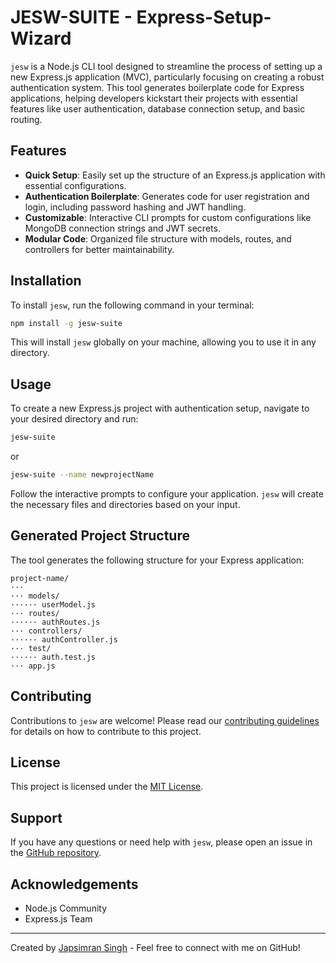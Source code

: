# JESW-SUITE - Express-Setup-Wizard
`jesw` is a Node.js CLI tool designed to streamline the process of setting up a new Express.js application (MVC), particularly focusing on creating a robust authentication system. This tool generates boilerplate code for Express applications, helping developers kickstart their projects with essential features like user authentication, database connection setup, and basic routing.

## Features

- **Quick Setup**: Easily set up the structure of an Express.js application with essential configurations.
- **Authentication Boilerplate**: Generates code for user registration and login, including password hashing and JWT handling.
- **Customizable**: Interactive CLI prompts for custom configurations like MongoDB connection strings and JWT secrets.
- **Modular Code**: Organized file structure with models, routes, and controllers for better maintainability.

## Installation

To install `jesw`, run the following command in your terminal:

```bash
npm install -g jesw-suite
```

This will install `jesw` globally on your machine, allowing you to use it in any directory.

## Usage

To create a new Express.js project with authentication setup, navigate to your desired directory and run:

```bash
jesw-suite 
```

or

```bash
jesw-suite --name newprojectName
```


Follow the interactive prompts to configure your application. `jesw` will create the necessary files and directories based on your input.

## Generated Project Structure

The tool generates the following structure for your Express application:

```
project-name/
···
··· models/
······ userModel.js
··· routes/
······ authRoutes.js
··· controllers/
······ authController.js
··· test/
······ auth.test.js
··· app.js
```

## Contributing

Contributions to `jesw` are welcome! Please read our [contributing guidelines](CONTRIBUTING.md) for details on how to contribute to this project.

## License

This project is licensed under the [MIT License](LICENSE).

## Support

If you have any questions or need help with `jesw`, please open an issue in the [GitHub repository](https://github.com/yourusername/jesw).

## Acknowledgements

- Node.js Community
- Express.js Team

---

Created by [Japsimran Singh](https://github.com/japsimrans13) - Feel free to connect with me on GitHub!